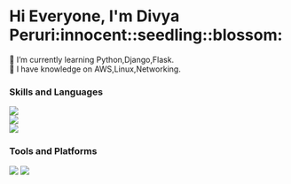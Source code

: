 <html>
  <body>
    <h1>Hi Everyone, I'm Divya Peruri:innocent::seedling::blossom:
    </h1>
  </body>
</html>

🌱 I’m currently learning Python,Django,Flask.<br>
🔭 I have knowledge on AWS,Linux,Networking.<br>
<h>
  <h3>Skills and Languages</h3>
  <img src="![image](https://user-images.githubusercontent.com/112744136/226703350-4d088ef3-877b-4337-ad8a-11246a304b08.png)",alt="Html"><br>
  <img src="![image](https://user-images.githubusercontent.com/112744136/226703425-95baaf15-6c68-43fb-9676-3add303795ff.png)",alt="Python"><br>
  <img src="![image](https://user-images.githubusercontent.com/112744136/226703627-08dbe505-78fd-4ad6-94be-959452413e74.png)",alt="AWS"><br>
  <h3>Tools and Platforms</h3>
  <img src="![image](https://user-images.githubusercontent.com/112744136/226704148-15658a1e-545e-4f12-ada4-e647765fa483.png)",alt="Git">
  <img src="![image](https://user-images.githubusercontent.com/112744136/226704198-563108a3-3a80-428e-a5fc-c532753b13ea.png)",alt="Linux>
  <img src="![image](https://user-images.githubusercontent.com/112744136/226704712-9e34c671-b6d0-4f1a-8d58-e1760ab02d48.png)",alt="Visualcode">


